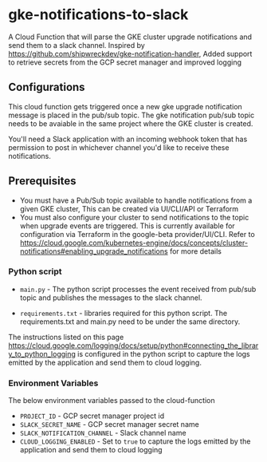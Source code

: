 # gke-notifications-to-slack 

A Cloud Function that will parse the GKE cluster upgrade notifications and send them to a slack channel. Inspired by https://github.com/shipwreckdev/gke-notification-handler, Added support to retrieve secrets from the GCP secret manager and improved logging

## Configurations

This cloud function gets triggered once a new gke upgrade notification message is placed in the pub/sub topic. The gke notification pub/sub topic needs to be avaiable in the same project where the GKE cluster is created.

You'll need a Slack application with an incoming webhook token that has permission to post in whichever channel you'd like to receive these notifications.

## Prerequisites

- You must have a Pub/Sub topic available to handle notifications from a given GKE cluster, This can be created via UI/CLI/API or Terraform
- You must also configure your cluster to send notifications to the topic when upgrade events are triggered. This is currently available for configuration via Terraform in the google-beta provider/UI/CLI. Refer to https://cloud.google.com/kubernetes-engine/docs/concepts/cluster-notifications#enabling_upgrade_notifications for more details

### Python script

- `main.py` - The python script processes the event received from pub/sub topic and publishes the messages to the slack channel.

- `requirements.txt` - libraries required for this python script. The requirements.txt and main.py need to be under the same directory.

The instructions listed on this page https://cloud.google.com/logging/docs/setup/python#connecting_the_library_to_python_logging is configured in the python script to capture the logs emitted by the application and send them to cloud logging.

### Environment Variables

The below environment variables passed to the cloud-function

- `PROJECT_ID` - GCP secret manager project id
- `SLACK_SECRET_NAME` - GCP secret manager secret name
- `SLACK_NOTIFICATION_CHANNEL` - Slack channel name
- `CLOUD_LOGGING_ENABLED` - Set to `true` to capture the logs emitted by the application and send them to cloud logging